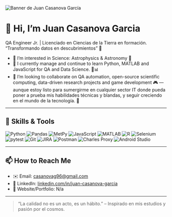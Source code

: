![Banner de Juan Casanova García](https://github.com/user-attachments/assets/64f43893-df08-494a-bfb3-b8dccfdb9496)

# 👋 Hi, I’m Juan Casanova Garcia

QA Engineer Jr. | Licenciado en Ciencias de la Tierra en formación.  
“Transformando datos en descubrimientos” 🔭

- 👀 I’m interested in Science: Astrophysics & Astronomy 🌌  
- 🌱 I currently manage and continue to learn Python, MATLAB and JavaScript for QA and Data Science. 🐍📊  
- 💞️ I’m looking to collaborate on QA automation, open-source scientific computing, data-driven research projects and game development 🎮 — aunque estoy listo para sumergirme en cualquier sector IT donde pueda poner a prueba mis habilidades técnicas y blandas, y seguir creciendo en el mundo de la tecnología. 🤝   

---

## 🔧 Skills & Tools

![Python](https://img.shields.io/badge/Python-3670A0?style=for-the-badge&logo=python&logoColor=white)
![Pandas](https://img.shields.io/badge/Pandas-150458?style=for-the-badge&logo=pandas&logoColor=white)
![MetPy](https://img.shields.io/badge/MetPy-6092C0?style=for-the-badge&logo=python&logoColor=white)
![JavaScript](https://img.shields.io/badge/JavaScript-F7DF1E?style=for-the-badge&logo=javascript&logoColor=black)
![MATLAB](https://img.shields.io/badge/MATLAB-FB4E0D?style=for-the-badge&logo=mathworks&logoColor=white)
![R](https://img.shields.io/badge/R-276DC3?style=for-the-badge&logo=r&logoColor=white)
![Selenium](https://img.shields.io/badge/Selenium-43B02A?style=for-the-badge&logo=selenium&logoColor=white)
![pytest](https://img.shields.io/badge/pytest-FFD43B?style=for-the-badge&logo=pytest&logoColor=000000)
![Git](https://img.shields.io/badge/Git-F05032?style=for-the-badge&logo=git&logoColor=white)
![JIRA](https://img.shields.io/badge/JIRA-0052CC?style=for-the-badge&logo=jira&logoColor=white)
![Postman](https://img.shields.io/badge/Postman-FF6C37?style=for-the-badge&logo=postman&logoColor=white)
![Charles Proxy](https://img.shields.io/badge/Charles_Proxy-0052CC?style=for-the-badge&logo=charlesproxy&logoColor=white)
![Android Studio](https://img.shields.io/badge/Android_Studio-3DDC84?style=for-the-badge&logo=android-studio&logoColor=white)



---

## 📫 How to Reach Me

- ✉️ Email: [casanovag96@gmail.com](mailto:casanovag96@gmail.com)  
- 💼 LinkedIn: [linkedin.com/in/juan-casanova-garcia](https://www.linkedin.com/in/juan-casanova-garcia)  
- 🔗 Website/Portfolio: N/a 

---

> “La calidad no es un acto, es un hábito.” – Inspirado en mis estudios y pasión por el cosmos.

                                       

<!---
JuanCasanovaG/JuanCasanovaG is a ✨ special ✨ repository because its `README.md` (this file) appears on your GitHub profile.
You can click the Preview link to take a look at your changes.
--->
